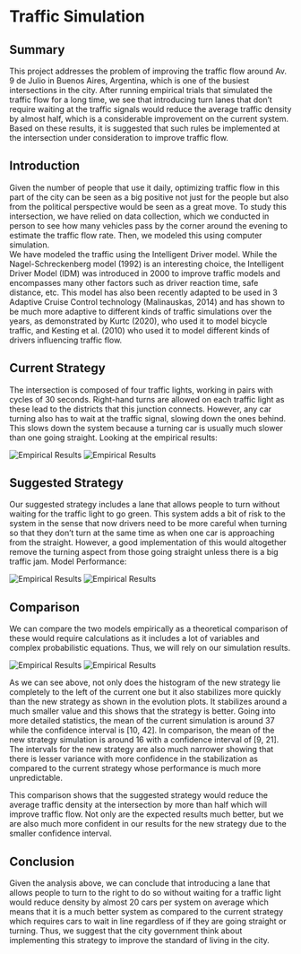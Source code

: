 # Traffic Simulation

## Summary

This project addresses the problem of improving the traffic flow around Av. 9 de Julio in Buenos Aires, Argentina, which is one of the busiest intersections in the city. After running empirical trials that simulated the traffic flow for a long time, we see that introducing turn lanes
that don’t require waiting at the traffic signals would reduce the average traffic density by almost half, which is a considerable improvement on the current system. Based on these results, it is suggested that such rules be implemented at the intersection under consideration to improve traffic flow.

## Introduction

Given the number of people that use it daily, optimizing traffic flow in this part of the city can be seen as a big positive not just for the people but also from the political perspective would be seen as a great move. To study this intersection, we have relied on data collection, which we conducted in person to see how many vehicles pass by the corner around the evening to estimate the traffic flow rate. Then, we modeled this using computer simulation.  
We have modeled the traffic using the Intelligent Driver model. While the Nagel-Schreckenberg model (1992) is an interesting choice, the Intelligent Driver Model (IDM) was introduced in 2000 to improve traffic models and encompasses many other factors such as
driver reaction time, safe distance, etc. This model has also been recently adapted to be used in 3 Adaptive Cruise Control technology (Malinauskas, 2014) and has shown to be much more adaptive to different kinds of traffic simulations over the years, as demonstrated by Kurtc (2020), who used it to model bicycle traffic, and Kesting et al. (2010) who used it to model different kinds of drivers influencing traffic flow.

## Current Strategy

The intersection is composed of four traffic lights, working in pairs with cycles of 30 seconds. Right-hand turns are allowed on each traffic light as these lead to the districts that this junction connects. However, any car turning also has to wait at the traffic signal, slowing down
the ones behind. This slows down the system because a turning car is usually much slower than one going straight. Looking at the empirical results:

![Empirical Results](hist_current.png)
![Empirical Results](change_current.png)

## Suggested Strategy

Our suggested strategy includes a lane that allows people to turn without waiting for the traffic light to go green. This system adds a bit of risk to the system in the sense that now drivers need to be more careful when turning so that they don’t turn at the same time as when one car is approaching from the straight. However, a good implementation of this would altogether remove the turning aspect from those going straight unless there is a big traffic jam. Model Performance:

![Empirical Results](hist_new.png)
![Empirical Results](change_new.png)

## Comparison

We can compare the two models empirically as a theoretical comparison of these would require calculations as it includes a lot of variables and complex probabilistic equations. Thus, we will rely on our simulation results.

![Empirical Results](hist_comparison.png)
![Empirical Results](change_comparison.png)

As we can see above, not only does the histogram of the new strategy lie completely to the left of the current one but it also stabilizes more quickly than the new strategy as shown in the evolution plots. It stabilizes around a much smaller value and this shows that the strategy is
better. Going into more detailed statistics, the mean of the current simulation is around 37 while the confidence interval is [10, 42]. In comparison, the mean of the new strategy simulation is around 16 with a confidence interval of [9, 21]. The intervals for the new strategy are also much narrower showing that there is lesser variance with more confidence in the stabilization as compared to the current strategy whose performance is much more unpredictable.

This comparison shows that the suggested strategy would reduce the average traffic density at the intersection by more than half which will improve traffic flow. Not only are the expected results much better, but we are also much more confident in our results for the new strategy due to the smaller confidence interval.

## Conclusion

Given the analysis above, we can conclude that introducing a lane that allows people to turn to the right to do so without waiting for a traffic light would reduce density by almost 20 cars per system on average which means that it is a much better system as compared to the current strategy which requires cars to wait in line regardless of if they are going straight or turning. Thus, we suggest that the city government think about implementing this strategy to improve the standard of living in the city.
